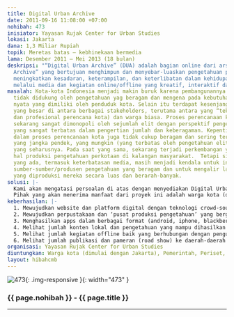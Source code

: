 ```yaml
---
title: Digital Urban Archive
date: 2011-09-16 11:08:00 +07:00
nohibah: 473
inisiator: Yayasan Rujak Center for Urban Studies
lokasi: Jakarta
dana: 1,3 Miliar Rupiah
topik: Meretas batas – kebhinekaan bermedia
lama: Desember 2011 – Mei 2013 (18 bulan)
deskripsi: "“Digital Urban Archive” (DUA) adalah bagian online dari arsip hidup “Urban
  Archive” yang bertujuan menghimpun dan menyebar-luaskan pengetahuan perkotaan guna
  meningkatkan kesadaran, keterampilan, dan keterlibatan dalam kehidupan perkotaan,
  melalui media dan kegiatan online/offline yang kreatif, interaktif dan menyenangkan."
masalah: Kota-kota Indonesia menjadi makin buruk karena pembangunannya selama ini
  tidak didukung oleh pengetahuan yag beragam dan mengena pada kebutuhan dan potensi
  nyata yang dimiliki oleh penduduk kota. Selain itu terdapat kesenjangan pengetahuan
  yang besar di antara berbagai stakeholders, terutama antara yang “teknis” (birokrasi
  dan profesional perencana kota) dan warga biasa. Proses perencanaan kota di Indonesia
  sekarang sangat dimonopoli oleh sejumlah elit dengan perspektif pengetahuan perkotaan
  yang sangat terbatas dalam pengertian jumlah dan keberagaman. Kepentingan yang diperimbangkan
  dalam proses perencanaan kota juga tidak cukup beragam dan sering terjebak pada
  yang jangka pendek, yang mungkin (yang terbatas oleh pengetahuan elit saja), bukan
  yang seharusnya. Pada saat yang sama, sekarang terjadi perkembangan yang pesat dalam
  hal produksi pengetahuan perkotaan di kalangan masyarakat.  Tetapi sistem dan kelembagaan
  yang ada, termasuk keterbatasan media, masih menjadi kendala untuk interaksi antara
  sumber-sumber/produsen pengetahuan yang beragam dan untuk mengalir lancarnya pengetahuan
  yang diproduksi mereka secara luas dan berarah-banyak.
solusi: |-
  Kami akan mengatasi persoalan di atas dengan menyediakan Digital Urban Archive (DUA) yang demokratis, interaktif dan terbuka, dengan kemasan-kemasan populer dan memudahkan. DUA ditujukan untuk menjadi mesin “crowd-sourcing” terpadu sekaligus menjadi jembatan komunikasi di antara berbagai stakeholders dan untuk mereka berbagi pengetahuan. Pada waktunya, DUA akan menjadi basis pengetahuan masyarakat perkotaan dan tuntutan akan kebijakan pembangunan kota yang lebih baik.
  Pihak yang akan menerima manfaat dari proyek ini adalah warga kota (dimulai dengan Jakarta), Pemerintah, Periset, Media
keberhasilan: |-
  1. Mewujudkan website dan platform digital dengan teknologi crowd-sourcing
  2. Mewujudkan perpustakaan dan ‘pusat produksi pengetahuan’ yang bergerak (mobile
  3. Menghasilkan apps dalam berbagai format (android, iphone, blackberry)
  4. Melihat jumlah konten lokal dan pengetahuan yang mampu dihasilkan oleh warga-warga dan komunitas lokal Jakarta
  5. Melihat jumlah kegiatan offline baik yang berhubungan dengan pengumpulan pengetahuan maupun pemanfaatan pengetahuan.
  6. Melihat jumlah publikasi dan pameran (road show) ke daerah-daerah perkotaan Jakarta
organisasi: Yayasan Rujak Center for Urban Studies
diuntungkan: Warga kota (dimulai dengan Jakarta), Pemerintah, Periset, Media
layout: hibahcmb
---
```


![473](/static/img/hibahcmb/473.png){: .img-responsive }{: width="473" }

### {{ page.nohibah }} - {{ page.title }}

---
